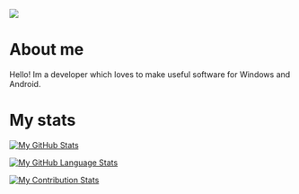 ![](https://i.imgur.com/jeDNazh.png)

# About me
Hello! Im a developer which loves to make useful software for Windows and Android.
# My stats
[![My GitHub Stats](https://github-readme-stats.vercel.app/api/?username=YOUR_USERNAME&count_private=true&theme=react&showicons=true)]()

[![My GitHub Language Stats](https://github-readme-stats.vercel.app/api/top-langs/?username=YOUR_USERNAME&langs_count=5&theme=react)]()

[![My Contribution Stats](https://github-contribution-stats.vercel.app/api/?username=nmasi322)](https://github.com/YOUR_USERNAME/github-contribution-stats/)
